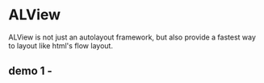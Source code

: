 # ALView
ALView is not just an autolayout framework, but also provide a fastest way to layout like html's flow layout.
## demo 1 - 
